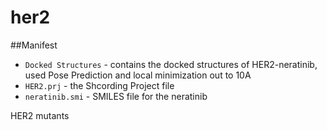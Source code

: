 her2
====
##Manifest 
* `Docked Structures` - contains the docked structures of HER2-neratinib, used Pose Prediction and local minimization out to 10A
* `HER2.prj` - the Shcording Project file 
* `neratinib.smi` - SMILES file for the neratinib

HER2 mutants
